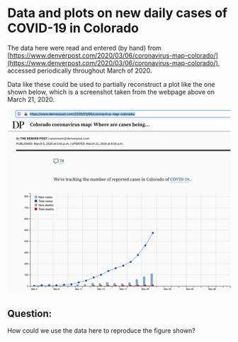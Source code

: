 # Data and plots on new daily cases of COVID-19 in Colorado  

The data here were read and entered (by hand) from 
[https://www.denverpost.com/2020/03/06/coronavirus-map-colorado/](https://www.denverpost.com/2020/03/06/coronavirus-map-colorado/), 
accessed periodically throughout March of 2020.

Data like these could be used to partially reconstruct a plot like the one shown below, which is a screenshot taken from the webpage above on March 21, 2020.

![COVID-19 cases over time in Colorado](COVID-19_DenverPost_ExamplePlot.png)


## Question:
How could we use the data here to reproduce the figure shown?
